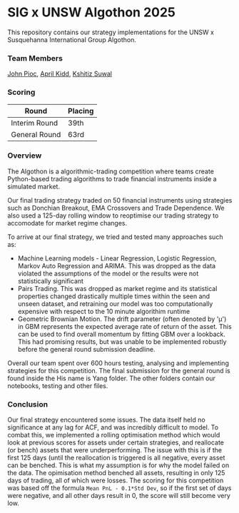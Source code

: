 # SIG x UNSW Algothon 2025

This repository contains our strategy implementations for the UNSW x Susquehanna International 
Group Algothon. 

### Team Members
[John Pioc](https://www.linkedin.com/in/john-pioc/), [April Kidd](https://www.linkedin.com/in/aprilkidd/), [Kshitiz Suwal](https://www.linkedin.com/in/kshitizsuwal/)

### Scoring
| Round         | Placing |
|---------------|---------|
| Interim Round | 39th    |
| General Round | 63rd    |

### Overview
The Algothon is a algorithmic-trading competition where teams create Python-based trading 
algorithms to trade financial instruments inside a simulated market. 

Our final trading strategy traded on 50 financial instruments using strategies such as Donchian 
Breakout, EMA Crossovers and Trade Dependence. We also used a 125-day rolling window to 
reoptimise our trading strategy to accomodate for market regime changes.

To arrive at our final strategy, we tried and tested many approaches such as:

- Machine Learning models - Linear Regression, Logistic Regression, Markov Auto Regression and 
  ARIMA. This was dropped as the data violated the assumptions of the model or the results were 
  not statistically significant
- Pairs Trading. This was dropped as market regime and its statistical properties changed 
  drastically multiple times within the seen and unseen dataset, and retraining our model was 
  too computationally expensive with respect to the 10 minute algorithim runtime
- Geometric Brownian Motion. The drift parameter (often denoted by 'μ') in GBM represents the expected 
  average rate of return of the asset. This can be used to find overall momentum by fitting GBM over a 
  lookback. This had promising results, but was unable to be implemented robustly
  before the general round submission deadline.

Overall our team spent over 600 hours testing, analysing and implementing strategies for this competition. 
The final submission for the general round is found inside the His name is Yang folder. The other folders contain 
our notebooks, testing and other files.

### Conclusion
Our final strategy encountered some issues. The data itself held no significance at any lag for ACF, and was incredibly difficult to model.
To combat this, we implemented a rolling optimisation method which would look at previous scores for assets under certain
strategies, and reallocate (or bench) assets that were underperforming. The issue with this is if the first 125 days (until the reallocation is triggered
is all negative, every asset can be benched. This is what my assumption is for why the model failed on the data. The opimisation method benched all assets, 
resulting in only 125 days of trading, all of which were losses. The scoring for this competition was based off the formula `Mean PnL - 0.1*Std Dev`, so
if the first set of days were negative, and all other days result in 0, the score will still become very low. 
